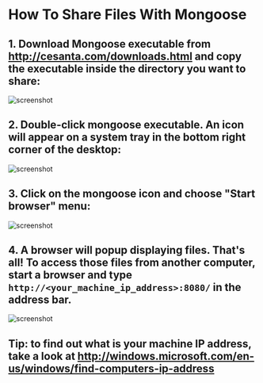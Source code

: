 How To Share Files With Mongoose
===========================================

## 1. Download Mongoose executable from http://cesanta.com/downloads.html and copy the executable inside the directory you want to share:

![screenshot](../images/tut_sharing/tut1.png)

## 2. Double-click mongoose executable. An icon will appear on a system tray in the bottom right corner of the desktop:

![screenshot](../images/tut_sharing/tut2.png)

## 3. Click on the mongoose icon and choose "Start browser" menu:
![screenshot](../images/tut_sharing/tut3.png)

## 4. A browser will popup displaying files. That's all! To access those files from another computer, start a browser and type `http://<your_machine_ip_address>:8080/` in the address bar.

![screenshot](../images/tut_sharing/tut4.png)

## Tip: to find out what is your machine IP address, take a look at http://windows.microsoft.com/en-us/windows/find-computers-ip-address
